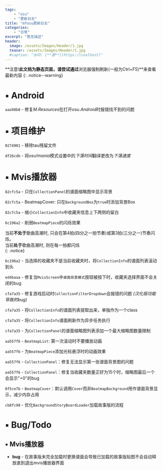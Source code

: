 ```yaml
---
tags:
    - "osu"
    - "更新日志"
title: "mfosu更新日志"
categories:
    - "日常"
excerpt: "暂无描述"
header:
  image: /assets/Images/Header/1.jpg
  teaser: /assets/Images/Header/1.jpg
  #caption: "水印: [**源**](https:/lcoalhost)"
---
```

**注意!**此文档为静态页面，请尝试通过**浏览器强制刷新(一般为Ctrl+F5)**来查看最新内容
{: .notice--warning}

# **▪ Android**

`aaa98b8` - 修复*M.Resources*在打开*osu.Android*时报错找不到的问题

# **▪ 项目维护**

`0274901` - 移除tau残留文件

`df26cdb` - 将*osu!mania*模式设置中的*下落时间*翻译更改为*下落速度*

# **▪ Mvis播放器**

`82cfc5a` - 只在`CollectionPanel`的谱面缩略图中显示背景

`82cfc5a` - BeatmapCover: 只在`BackgroundBox`为`true`时添加背景Box

`82cfc5a` - 缩小`CollectionInfo`中收藏夹信息上下两侧的留白

`6c196a2` - 削弱`BeatmapPiece`的闪烁效果

<div>
当前<b>不处于</b>歌曲高潮时, 只会在第4拍(四分之一拍节奏)或第3拍(三分之一)节奏闪烁。<br/>
当前<b>处于</b>歌曲高潮时, 则在每一拍都闪烁
</div>
{: .notice}

`6c196a2` - 当选择的收藏夹不是当前收藏夹时，将`CollectionInfo`的谱面列表滚动到头

`ed4baaa` - 修复当`MvisScreen`中`桌面背景模式`按钮被按下时，收藏夹选择界面不会关闭的bug

`cfa7a35` - 修复游戏启动时`CollectionFilterDropdown`会报错的问题 *(汉化版功能导致的bug)*

`cfa7a35` - 将`CollectionInfo`的谱面列表提取出来，单独作为一个class

`cfa7a35` - 将`CollectionInfo`谱面刷新作为异步任务执行

`cfa7a35` - 为`CollectionPanel`的谱面缩略图列表添加一个最大缩略图数量限制

`aa557f6` - `BeatmapList`: 第一次滚动时不要播放动画

`aa557f6` - 为`BeatmapPiece`添加光标悬浮时的动画效果

`aa557f6` - `CollectionPanel`：修复无法显示第一张谱面背景图的问题

`aa557f6` - `CollectionPanel`：修复当收藏夹数量正好为15个时，缩略图最后一个会显示"+0"的bug

`0f5ce7b` - `BeatmapCover`：默认调用`Cover`而非`BeatmapBackground`用作谱面背景显示，减少内存占用

`cb8fc98` - 优化`BackgroundStoryBoardLoader`加载故事版的流程

# **▪ Bug/Todo**

## **▪ Mvis播放器**
- **bug** - 在故事版未完全加载时更换谱面会导致已加载的故事版贴图不会自动释放直到退出mvis播放器界面